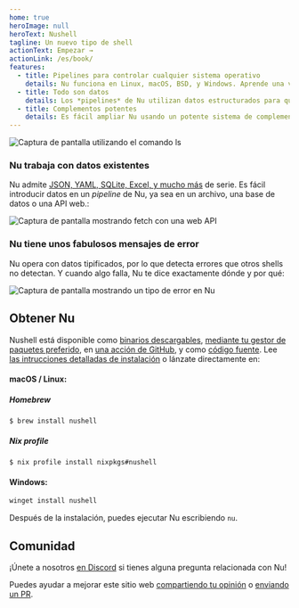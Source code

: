 ```yaml
---
home: true
heroImage: null
heroText: Nushell
tagline: Un nuevo tipo de shell
actionText: Empezar →
actionLink: /es/book/
features:
  - title: Pipelines para controlar cualquier sistema operativo
    details: Nu funciona en Linux, macOS, BSD, y Windows. Aprende una vez, y úsalo en cualquier parte.
  - title: Todo son datos
    details: Los *pipelines* de Nu utilizan datos estructurados para que puedas seleccionar, filtrar y ordenar de forma segura de la misma manera cada vez. Deja de analizar cadenas y comienza a resolver problemas.
  - title: Complementos potentes
    details: Es fácil ampliar Nu usando un potente sistema de complementos.
---
```


<img src="https://www.nushell.sh/frontpage/ls-example.png" alt="Captura de pantalla utilizando el comando ls" class="hero"/>

### Nu trabaja con datos existentes

Nu admite [JSON, YAML, SQLite, Excel, y mucho más](/book/loading_data.html) de serie. Es fácil introducir datos en un *pipeline* de Nu, ya sea en un archivo, una base de datos o una API web.:

<img src="https://www.nushell.sh/frontpage/fetch-example.png" alt="Captura de pantalla mostrando fetch con una web API" class="hero"/>

### Nu tiene unos fabulosos mensajes de error

Nu opera con datos tipificados, por lo que detecta errores que otros shells no detectan. Y cuando algo falla, Nu te dice exactamente dónde y por qué:

<img src="https://www.nushell.sh/frontpage/miette-example.png" alt="Captura de pantalla mostrando un tipo de error en Nu" class="hero"/>

## Obtener Nu

Nushell está disponible como [binarios descargables](https://github.com/nushell/nushell/releases), [mediante tu gestor de paquetes preferido](https://repology.org/project/nushell/versions), en [una acción de GitHub](https://github.com/marketplace/actions/setup-nu), y como [código fuente](https://github.com/nushell/nushell). Lee [las intrucciones detalladas de instalación](/book/installation.html) o lánzate directamente en:

#### macOS / Linux:

##### Homebrew

```shell
$ brew install nushell
```

##### Nix profile

```shell
$ nix profile install nixpkgs#nushell
```

#### Windows:

```powershell
winget install nushell
```

Después de la instalación, puedes ejecutar Nu escribiendo `nu`.

## Comunidad

¡Únete a nosotros [en Discord](https://discord.gg/NtAbbGn) si tienes alguna pregunta relacionada con Nu!

Puedes ayudar a mejorar este sitio web [compartiendo tu opinión](https://github.com/nushell/nushell.github.io/issues) o [enviando un PR](https://github.com/nushell/nushell.github.io/pulls).
